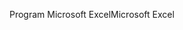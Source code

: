 <span data-ttu-id="f7468-101">Program Microsoft Excel</span><span class="sxs-lookup"><span data-stu-id="f7468-101">Microsoft Excel</span></span>